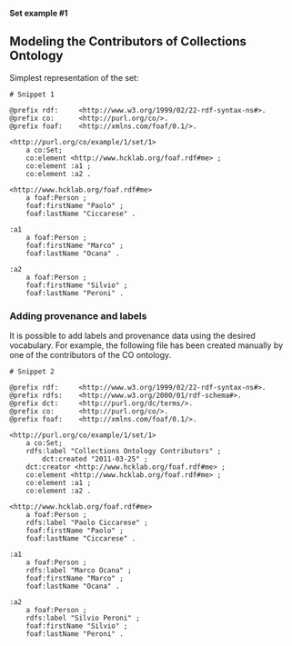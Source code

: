 **Set example #1**
## Modeling the Contributors of Collections Ontology ##

Simplest representation of the set:

```
# Snippet 1

@prefix rdf:     <http://www.w3.org/1999/02/22-rdf-syntax-ns#>.
@prefix co:  	 <http://purl.org/co/>.
@prefix foaf:  	 <http://xmlns.com/foaf/0.1/>.

<http://purl.org/co/example/1/set/1>
 	a co:Set;
 	co:element <http://www.hcklab.org/foaf.rdf#me> ;
 	co:element :a1 ;
 	co:element :a2 .
 		
<http://www.hcklab.org/foaf.rdf#me> 
    a foaf:Person ;
    foaf:firstName "Paolo" ;
    foaf:lastName "Ciccarese" .
    
:a1
    a foaf:Person ;
    foaf:firstName "Marco" ;
    foaf:lastName "Ocana" .
    
:a2
    a foaf:Person ;
    foaf:firstName "Silvio" ;
    foaf:lastName "Peroni" .
```

### Adding provenance and labels ###
It is possible to add labels and provenance data using the desired vocabulary. For example, the following file has been created manually by one of the contributors of the CO ontology.

```
# Snippet 2

@prefix rdf:     <http://www.w3.org/1999/02/22-rdf-syntax-ns#>.
@prefix rdfs:    <http://www.w3.org/2000/01/rdf-schema#>.
@prefix dct:     <http://purl.org/dc/terms/>.
@prefix co:  	 <http://purl.org/co/>.
@prefix foaf:  	 <http://xmlns.com/foaf/0.1/>.

<http://purl.org/co/example/1/set/1>
 	a co:Set;
 	rdfs:label "Collections Ontology Contributors" ;
        dct:created "2011-03-25" ;
 	dct:creator <http://www.hcklab.org/foaf.rdf#me> ;
 	co:element <http://www.hcklab.org/foaf.rdf#me> ;
 	co:element :a1 ;
 	co:element :a2 .
 		
<http://www.hcklab.org/foaf.rdf#me> 
    a foaf:Person ;
    rdfs:label "Paolo Ciccarese" ;
    foaf:firstName "Paolo" ;
    foaf:lastName "Ciccarese" .
    
:a1
    a foaf:Person ;
    rdfs:label "Marco Ocana" ;
    foaf:firstName "Marco" ;
    foaf:lastName "Ocana" .
    
:a2
    a foaf:Person ;
    rdfs:label "Silvio Peroni" ;
    foaf:firstName "Silvio" ;
    foaf:lastName "Peroni" .
```